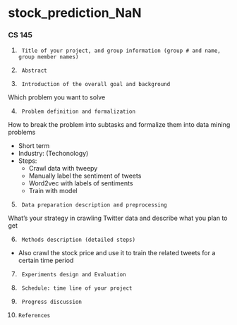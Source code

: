 # stock_prediction_NaN
### CS 145

1.  	Title of your project, and group information (group # and name, group member names)

2.  	Abstract

3.  	Introduction of the overall goal and background

Which problem you want to solve

4.  	Problem definition and formalization

How to break the problem into subtasks and formalize them into data mining problems
- Short term
- Industry: (Techonology)
- Steps:
  * Crawl data with tweepy
  * Manually label the sentiment of tweets
  * Word2vec with labels of sentiments
  * Train with model

5.  	Data preparation description and preprocessing

What’s your strategy in crawling Twitter data and describe what you plan to get 

6.  	Methods description (detailed steps)
- Also crawl the stock price and use it to train the related tweets for a certain time period

7.  	Experiments design and Evaluation

8.  	Schedule: time line of your project 

9.  	Progress discussion

10.  	References
